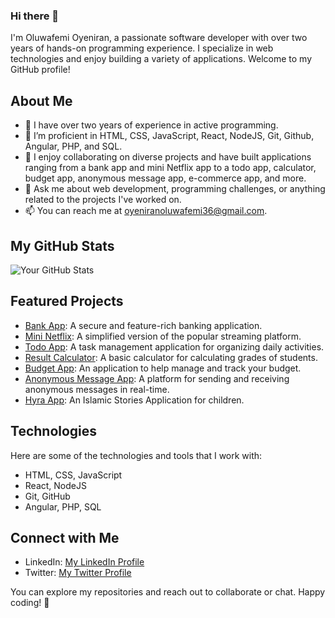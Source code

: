 ### Hi there 👋

I'm Oluwafemi Oyeniran, a passionate software developer with over two years of hands-on programming experience. I specialize in web technologies and enjoy building a variety of applications. Welcome to my GitHub profile!

## About Me

- 🔭 I have over two years of experience in active programming.
- 🌱 I’m proficient in HTML, CSS, JavaScript, React, NodeJS, Git, Github, Angular, PHP, and SQL.
- 👯 I enjoy collaborating on diverse projects and have built applications ranging from a bank app and mini Netflix app to a todo app, calculator, budget app, anonymous message app, e-commerce app, and more.
- 💬 Ask me about web development, programming challenges, or anything related to the projects I've worked on.
- 📫 You can reach me at [oyeniranoluwafemi36@gmail.com](mailto:oyeniranoluwafemi36@gmail.com).

## My GitHub Stats

![Your GitHub Stats](https://github-readme-stats.vercel.app/api?username=your-username&show_icons=true&theme=radical)

## Featured Projects

- [Bank App](https://mini-netflix-femi.vercel.app/): A secure and feature-rich banking application.
- [Mini Netflix](https://mini-netflix-femi.vercel.app/): A simplified version of the popular streaming platform.
- [Todo App](https://to-do-app-kappa-rouge.vercel.app/): A task management application for organizing daily activities.
- [Result Calculator](https://cumulative-result-calculator.vercel.app/): A basic calculator for calculating grades of students.
- [Budget App](https://simple-budget-js.vercel.app/): An application to help manage and track your budget.
- [Anonymous Message App](https://sqi-party.netlify.app/): A platform for sending and receiving anonymous messages in real-time.
- [Hyra App](https://hyra.vercel.app/): An Islamic Stories Application for children.

## Technologies

Here are some of the technologies and tools that I work with:

- HTML, CSS, JavaScript
- React, NodeJS
- Git, GitHub
- Angular, PHP, SQL

## Connect with Me

- LinkedIn: [My LinkedIn Profile](https://www.linkedin.com/in/oluwafemi-oyeniran/)
- Twitter: [My Twitter Profile](https://twitter.com/Oluwafemi_Indus)

You can explore my repositories and reach out to collaborate or chat. Happy coding! 🚀
